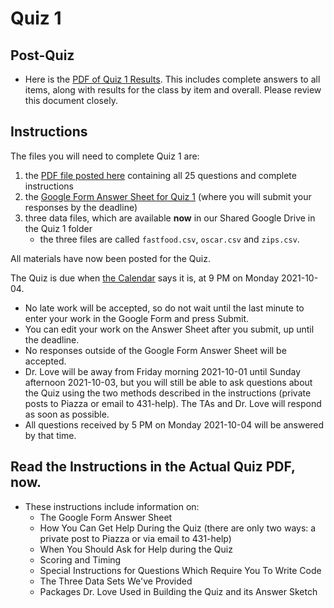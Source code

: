 # Quiz 1 

## Post-Quiz

- Here is the [PDF of Quiz 1 Results](https://github.com/THOMASELOVE/431-2021/tree/main/quizzes/quiz1). This includes complete answers to all items, along with results for the class by item and overall. Please review this document closely.

## Instructions

The files you will need to complete Quiz 1 are:

1. the [PDF file posted here](https://github.com/THOMASELOVE/431-2021/blob/main/quizzes/quiz1/quiz1.pdf) containing all 25 questions and complete instructions
2. the [Google Form Answer Sheet for Quiz 1](https://bit.ly/431-2021-quiz1-answer-sheet) (where you will submit your responses by the deadline)
3. three data files, which are available **now** in our Shared Google Drive in the Quiz 1 folder
    - the three files are called `fastfood.csv`, `oscar.csv` and `zips.csv`.

All materials have now been posted for the Quiz. 

The Quiz is due when [the Calendar](https://thomaselove.github.io/431/calendar.html) says it is, at 9 PM on Monday 2021-10-04. 

- No late work will be accepted, so do not wait until the last minute to enter your work in the Google Form and press Submit. 
- You can edit your work on the Answer Sheet after you submit, up until the deadline. 
- No responses outside of the Google Form Answer Sheet will be accepted.
- Dr. Love will be away from Friday morning 2021-10-01 until Sunday afternoon 2021-10-03, but you will still be able to ask questions about the Quiz using the two methods described in the instructions (private posts to Piazza or email to 431-help). The TAs and Dr. Love will respond as soon as possible. 
- All questions received by 5 PM on Monday 2021-10-04 will be answered by that time.

## Read the Instructions in the Actual Quiz PDF, now.

- These instructions include information on:
    - The Google Form Answer Sheet
    - How You Can Get Help During the Quiz (there are only two ways: a private post to Piazza or via email to 431-help)
    - When You Should Ask for Help during the Quiz
    - Scoring and Timing
    - Special Instructions for Questions Which Require You To Write Code
    - The Three Data Sets We've Provided
    - Packages Dr. Love Used in Building the Quiz and its Answer Sketch

